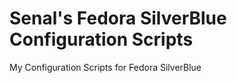# Senal's Fedora SilverBlue Configuration Scripts

My Configuration Scripts for Fedora SilverBlue



